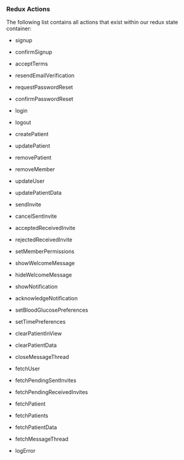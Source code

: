 ### Redux Actions

The following list contains all actions that exist within our redux state container:

 - signup
 - confirmSignup
 - acceptTerms
 - resendEmailVerification

 - requestPasswordReset
 - confirmPasswordReset

 - login
 - logout

 - createPatient
 - updatePatient
 - removePatient

 - removeMember

 - updateUser
 - updatePatientData

 - sendInvite
 - cancelSentInvite

 - acceptedReceivedInvite
 - rejectedReceivedInvite

 - setMemberPermissions

 - showWelcomeMessage
 - hideWelcomeMessage

 - showNotification
 - acknowledgeNotification

 - setBloodGlucosePreferences
 - setTimePreferences

 - clearPatientInView
 - clearPatientData
 - closeMessageThread

 - fetchUser
 - fetchPendingSentInvites
 - fetchPendingReceivedInvites
 - fetchPatient
 - fetchPatients
 - fetchPatientData
 - fetchMessageThread

 - logError
